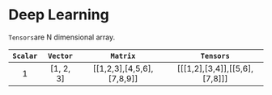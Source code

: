 # Deep Learning

`Tensors`are N dimensional array.

`Scalar` | `Vector` | `Matrix` | `Tensors`
:---: | :---: | :---: | :---:
1 | [1, 2, 3] | [[1,2,3],[4,5,6],[7,8,9]] | [[[1,2],[3,4]],[[5,6],[7,8]]]
